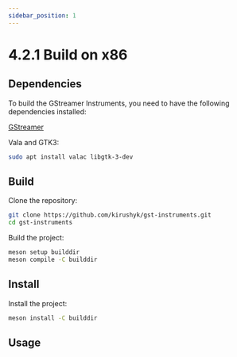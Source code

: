```yaml
---
sidebar_position: 1
---
```

# 4.2.1 Build on x86

## Dependencies

To build the GStreamer Instruments, you need to have the following dependencies installed:

[GStreamer](../../moil-gstreamer/build-on-x86.md#311-dependencies)

Vala and GTK3:

```bash
sudo apt install valac libgtk-3-dev
```

## Build

Clone the repository:

```bash
git clone https://github.com/kirushyk/gst-instruments.git
cd gst-instruments
```

Build the project:

```bash
meson setup builddir
meson compile -C builddir
```

## Install

Install the project:

```bash
meson install -C builddir
```

## Usage

